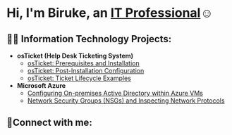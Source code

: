 
<h1>Hi, I'm Biruke, an <a href="https://linkedin.com/in/Biruke">IT Professional</a>☺</h1>

<h2>👨‍💻 Information Technology Projects:</h2>

- <b>osTicket (Help Desk Ticketing System)</b>
  - [osTicket: Prerequisites and Installation](https://github.com/joshmadakorcc/osticket-prereqs)
  - [osTicket: Post-Installation Configuration](https://github.com/joshmadakorcc/post-install-config)
  - [osTicket: Ticket Lifecycle Examples](https://github.com/joshmadakorcc/ticket-lifecycle)
- <b>Microsoft Azure</b>
  - [Configuring On-premises Active Directory within Azure VMs](https://github.com/Biruke1/configure-ad)
  - [Network Security Groups (NSGs) and Inspecting Network Protocols](https://github.com/Biruke1/azure-network-protocols)

<h2>🤳Connect with me:</h2>



[linkedin]: https://linkedin.com/in/Biruke
